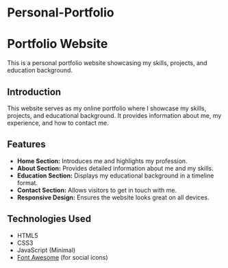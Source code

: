 # Personal-Portfolio
# Portfolio Website

This is a personal portfolio website showcasing my skills, projects, and education background.

## Introduction

This website serves as my online portfolio where I showcase my skills, projects, and educational background. It provides information about me, my experience, and how to contact me.

## Features

- **Home Section:** Introduces me and highlights my profession.
- **About Section:** Provides detailed information about me and my skills.
- **Education Section:** Displays my educational background in a timeline format.
- **Contact Section:** Allows visitors to get in touch with me.
- **Responsive Design:** Ensures the website looks great on all devices.

## Technologies Used

- HTML5
- CSS3
- JavaScript (Minimal)
- [Font Awesome](https://fontawesome.com/) (for social icons)


